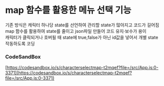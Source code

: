 # map 함수를 활용한 메뉴 선택 기능

기존 방식은 캐릭터 하나당 state를 선언하여 관리할 state가 많아지고 코드가 길어짐 \
map 함수를 활용하여 state를 줄이고 json파일 만들어 코드 유지·보수가 용이 \
캐릭터가 클릭되거나 호버될 때 state에 true,false가 아닌 id값을 넣어서 개별 state 작동하도록 코딩

### CodeSandBox

[https://codesandbox.io/s/characterselectmap-t2mqef?file=/src/App.js:0-3371](https://codesandbox.io/s/characterselectmap-t2mqef?file=/src/App.js:0-3371)
